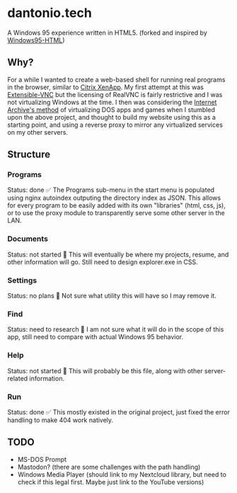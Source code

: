 # dantonio.tech
A Windows 95 experience written in HTML5. (forked and inspired by [Windows95-HTML](https://github.com/rn10950/Windows95-HTML))

## Why?
For a while I wanted to create a web-based shell for running real programs in the browser, similar to [Citrix XenApp](https://www.techtarget.com/searchvirtualdesktop/definition/Citrix-XenApp). My first attempt at this was [Extensible-VNC](https://github.com/danielhmetro/Extensible-VNC) but the licensing of RealVNC is fairly restrictive and I was not virtualizing Windows at the time. I then was considering the [Internet Archive's method](https://help.archive.org/help/ms-dos-emulation/) of virtualizing DOS apps and games when I stumbled upon the above project, and thought to build my website using this as a starting point, and using a reverse proxy to mirror any virtualized services on my other servers.

## Structure

### Programs
Status: done ✅
The Programs sub-menu in the start menu is populated using nginx autoindex outputing the directory index as JSON. This allows for every program to be easily added with its own "libraries" (html, css, js), or to use the proxy module to transparently serve some other server in the LAN.

### Documents
Status: not started 📴
This will eventually be where my projects, resume, and other information will go. Still need to design explorer.exe in CSS.

### Settings
Status: no plans 🤔
Not sure what utility this will have so I may remove it.

### Find
Status: need to research 🤔
I am not sure what it will do in the scope of this app, still need to compare with actual Windows 95 behavior.

### Help
Status: not started 📴
This will probably be this file, along with other server-related information.

### Run
Status: done ✅
This mostly existed in the original project, just fixed the error handling to make 404 work natively.

## TODO
- MS-DOS Prompt
- Mastodon? (there are some challenges with the path handling)
- Windows Media Player (should link to my Nextcloud library, but need to check if this legal first. Maybe just link to the YouTube versions)
